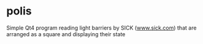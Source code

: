 polis
=====

Simple Qt4 program reading light barriers by SICK (www.sick.com) that are arranged as a square and displaying their state
